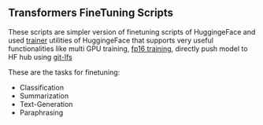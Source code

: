 ## Transformers FineTuning Scripts
These scripts are simpler version of finetuning scripts of HuggingeFace and used [trainer](https://huggingface.co/docs/transformers/main_classes/trainer) utilities of HuggingeFace that supports very useful functionalities like multi GPU training, [fp16 training](https://docs.nvidia.com/deeplearning/performance/mixed-precision-training/index.html), directly push model to HF hub using [git-lfs](https://git-lfs.github.com/)

These are the tasks for finetuning:
- Classification
- Summarization
- Text-Generation
- Paraphrasing
